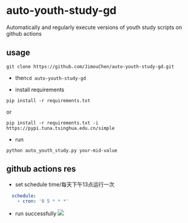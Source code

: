 # auto-youth-study-gd
Automatically and regularly execute versions of youth study scripts on github actions

## usage
```
git clone https://github.com/JimouChen/auto-youth-study-gd.git
```
- then```cd auto-youth-study-gd```

- install requirements
```shell
pip install -r requirements.txt
```
or
```shell
pip install -r requirements.txt -i https://pypi.tuna.tsinghua.edu.cn/simple
```

- run
```shell
python auto_youth_study.py your-mid-value
```

## github actions res
- set schedule time/每天下午13点运行一次
```yml
  schedule:
    - cron: '0 5 * * *'
```
- run successfully
![](https://img2022.cnblogs.com/blog/2134757/202209/2134757-20220930145558494-1416637048.png)
